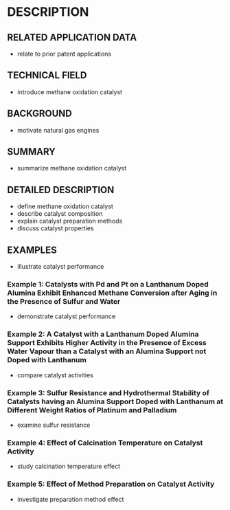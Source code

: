 # DESCRIPTION

## RELATED APPLICATION DATA

- relate to prior patent applications

## TECHNICAL FIELD

- introduce methane oxidation catalyst

## BACKGROUND

- motivate natural gas engines

## SUMMARY

- summarize methane oxidation catalyst

## DETAILED DESCRIPTION

- define methane oxidation catalyst
- describe catalyst composition
- explain catalyst preparation methods
- discuss catalyst properties

## EXAMPLES

- illustrate catalyst performance

### Example 1: Catalysts with Pd and Pt on a Lanthanum Doped Alumina Exhibit Enhanced Methane Conversion after Aging in the Presence of Sulfur and Water

- demonstrate catalyst performance

### Example 2: A Catalyst with a Lanthanum Doped Alumina Support Exhibits Higher Activity in the Presence of Excess Water Vapour than a Catalyst with an Alumina Support not Doped with Lanthanum

- compare catalyst activities

### Example 3: Sulfur Resistance and Hydrothermal Stability of Catalysts having an Alumina Support Doped with Lanthanum at Different Weight Ratios of Platinum and Palladium

- examine sulfur resistance

### Example 4: Effect of Calcination Temperature on Catalyst Activity

- study calcination temperature effect

### Example 5: Effect of Method Preparation on Catalyst Activity

- investigate preparation method effect

